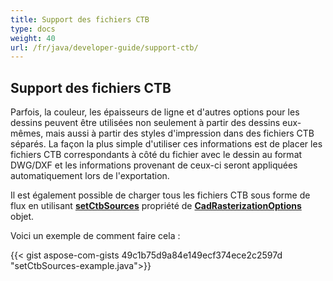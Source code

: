 ```yaml
---
title: Support des fichiers CTB
type: docs
weight: 40
url: /fr/java/developer-guide/support-ctb/
---
```


## **Support des fichiers CTB**

Parfois, la couleur, les épaisseurs de ligne et d'autres options pour les dessins peuvent être utilisées non seulement à partir des dessins eux-mêmes, mais aussi à partir des styles d'impression dans des fichiers CTB séparés. 
La façon la plus simple d'utiliser ces informations est de placer les fichiers CTB correspondants à côté du fichier avec le dessin au format DWG/DXF et les informations provenant de ceux-ci seront appliquées 
automatiquement lors de l'exportation.

Il est également possible de charger tous les fichiers CTB sous forme de flux en utilisant 
[**setCtbSources**](https://reference.aspose.com/cad/java/com.aspose.cad.imageoptions/CadRasterizationOptions#setCtbSources-java.util.Map-) propriété de 
[**CadRasterizationOptions**](https://reference.aspose.com/cad/java/com.aspose.cad.imageoptions/CadRasterizationOptions) objet.

Voici un exemple de comment faire cela :

{{< gist aspose-com-gists 49c1b75d9a84e149ecf374ece2c2597d "setCtbSources-example.java">}}

